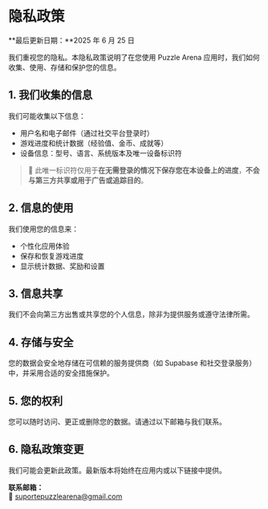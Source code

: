 # 隐私政策

**最后更新日期：**2025 年 6 月 25 日

我们重视您的隐私。本隐私政策说明了在您使用 Puzzle Arena 应用时，我们如何收集、使用、存储和保护您的信息。

## 1. 我们收集的信息

我们可能收集以下信息：

- 用户名和电子邮件（通过社交平台登录时）
- 游戏进度和统计数据（经验值、金币、成就等）
- 设备信息：型号、语言、系统版本及唯一设备标识符

> 🔐 此唯一标识符仅用于**在无需登录的情况下保存您在本设备上的进度**，**不会与第三方共享或用于广告或追踪目的**。

## 2. 信息的使用

我们使用您的信息来：

- 个性化应用体验
- 保存和恢复游戏进度
- 显示统计数据、奖励和设置

## 3. 信息共享

我们不会向第三方出售或共享您的个人信息，除非为提供服务或遵守法律所需。

## 4. 存储与安全

您的数据会安全地存储在可信赖的服务提供商（如 Supabase 和社交登录服务）中，并采用合适的安全措施保护。

## 5. 您的权利

您可以随时访问、更正或删除您的数据。请通过以下邮箱与我们联系。

## 6. 隐私政策变更

我们可能会更新此政策。最新版本将始终在应用内或以下链接中提供。

**联系邮箱：**  
📩 suportepuzzlearena@gmail.com
